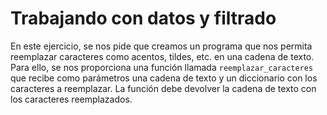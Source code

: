 # Trabajando con datos y filtrado

 En este ejercicio, se nos pide que creamos un programa que nos permita reemplazar caracteres como acentos, tildes, etc. en una cadena de texto.
 Para ello, se nos proporciona una función llamada `reemplazar_caracteres` que recibe como parámetros una cadena de texto y un diccionario con los caracteres a reemplazar.
 La función debe devolver la cadena de texto con los caracteres reemplazados.